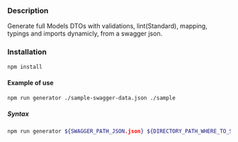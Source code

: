 ### Description

Generate full Models DTOs with validations, lint(Standard), mapping, typings and imports dynamicly, from a swagger json.

### Installation

```bash
npm install
```

#### Example of use

```bash
npm run generator ./sample-swagger-data.json ./sample
```

##### Syntax

```bash
npm run generator ${SWAGGER_PATH_JSON.json} ${DIRECTORY_PATH_WHERE_TO_SAVE}
```
